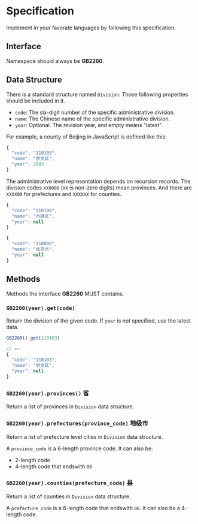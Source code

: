 # Specification

Implement in your favorate languages by following this specification.

## Interface

Namespace should always be **GB2260**.

## Data Structure

There is a standard structure named `Division`. Those following properties
should be included in it.

- `code`: The six-digit number of the specific administrative division.
- `name`: The Chinese name of the specific administrative division.
- `year`: Optional. The revision year, and empty means "latest".

For example, a county of Beijing in JavaScript is defined like this:

```javascript
{
  "code": "110103",
  "name": "崇文区",
  "year": 2003
}
```

The administrative level representation depends on recursion records. The
division codes `XX0000` (`XX` is non-zero digits) mean provinces. And there are
`XXXX00` for prefectures and `XXXXXX` for counties.

```javascript
{
  "code": "110100",
  "name": "市辖区",
  "year": null
}
```

```javascript
{
  "code": "110000",
  "name": "北京市",
  "year": null
}
```

## Methods

Methods the interface **GB2260** MUST contains.

### `GB2260(year).get(code)`

Return the division of the given code. If `year` is not specified, use the latest data.

```javascript
GB2260().get(110103)

// =>
{
  "code": "110103",
  "name": "崇文区",
  "year": null
}
```


### `GB2260(year).provinces()` 省

Return a list of provinces in `Division` data structure.


### `GB2260(year).prefectures(province_code)` 地级市

Return a list of prefecture level cities in `Division` data structure.

A `province_code` is a 6-length province code. It can also be:

* 2-length code
* 4-length code that endswith `00`


### `GB2260(year).counties(prefecture_code)` 县

Return a list of counties in `Division` data structure.

A `prefecture_code` is a 6-length code that endswith `00`. It can also be a 4-length code.
